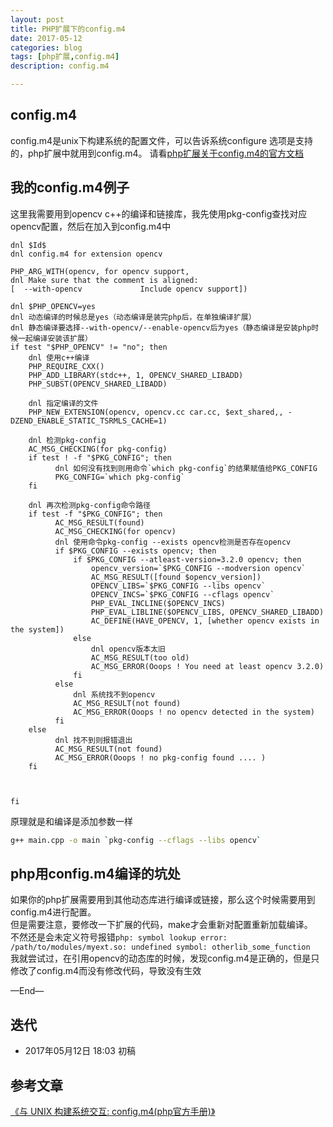 ```yaml
---
layout: post
title: PHP扩展下的config.m4
date: 2017-05-12
categories: blog
tags: [php扩展,config.m4]
description: config.m4

---
```



## config.m4
config.m4是unix下构建系统的配置文件，可以告诉系统configure 选项是支持的，php扩展中就用到config.m4。
请看[php扩展关于config.m4的官方文档](http://php.net/manual/zh/internals2.buildsys.configunix.php)

## 我的config.m4例子
这里我需要用到opencv c++的编译和链接库，我先使用pkg-config查找对应opencv配置，然后在加入到config.m4中



```
dnl $Id$
dnl config.m4 for extension opencv

PHP_ARG_WITH(opencv, for opencv support,
dnl Make sure that the comment is aligned:
[  --with-opencv             Include opencv support])

dnl $PHP_OPENCV=yes
dnl 动态编译的时候总是yes（动态编译是装完php后，在单独编译扩展）
dnl 静态编译要选择--with-opencv/--enable-opencv后为yes（静态编译是安装php时候一起编译安装该扩展）
if test "$PHP_OPENCV" != "no"; then
    dnl 使用c++编译
    PHP_REQUIRE_CXX()
    PHP_ADD_LIBRARY(stdc++, 1, OPENCV_SHARED_LIBADD)
    PHP_SUBST(OPENCV_SHARED_LIBADD)

    dnl 指定编译的文件
    PHP_NEW_EXTENSION(opencv, opencv.cc car.cc, $ext_shared,, -DZEND_ENABLE_STATIC_TSRMLS_CACHE=1)

    dnl 检测pkg-config
    AC_MSG_CHECKING(for pkg-config)
    if test ! -f "$PKG_CONFIG"; then
          dnl 如何没有找到则用命令`which pkg-config`的结果赋值给PKG_CONFIG
          PKG_CONFIG=`which pkg-config`
    fi

    dnl 再次检测pkg-config命令路径
    if test -f "$PKG_CONFIG"; then
          AC_MSG_RESULT(found)
          AC_MSG_CHECKING(for opencv)
          dnl 使用命令pkg-config --exists opencv检测是否存在opencv
          if $PKG_CONFIG --exists opencv; then
              if $PKG_CONFIG --atleast-version=3.2.0 opencv; then
                  opencv_version=`$PKG_CONFIG --modversion opencv`
                  AC_MSG_RESULT([found $opencv_version])
                  OPENCV_LIBS=`$PKG_CONFIG --libs opencv`
                  OPENCV_INCS=`$PKG_CONFIG --cflags opencv`
                  PHP_EVAL_INCLINE($OPENCV_INCS)
                  PHP_EVAL_LIBLINE($OPENCV_LIBS, OPENCV_SHARED_LIBADD)
                  AC_DEFINE(HAVE_OPENCV, 1, [whether opencv exists in the system])
              else
                  dnl opencv版本太旧
                  AC_MSG_RESULT(too old)
                  AC_MSG_ERROR(Ooops ! You need at least opencv 3.2.0)
              fi
          else
              dnl 系统找不到opencv
              AC_MSG_RESULT(not found)
              AC_MSG_ERROR(Ooops ! no opencv detected in the system)
          fi
    else
          dnl 找不到则报错退出
          AC_MSG_RESULT(not found)
          AC_MSG_ERROR(Ooops ! no pkg-config found .... )
    fi



fi

```

原理就是和编译是添加参数一样

```bash
g++ main.cpp -o main `pkg-config --cflags --libs opencv`
```


## php用config.m4编译的坑处
如果你的php扩展需要用到其他动态库进行编译或链接，那么这个时候需要用到config.m4进行配置。  
但是需要注意，要修改一下扩展的代码，make才会重新对配置重新加载编译。  
不然还是会未定义符号报错`php: symbol lookup error: /path/to/modules/myext.so: undefined symbol: otherlib_some_function`  
我就尝试过，在引用opencv的动态库的时候，发现config.m4是正确的，但是只修改了config.m4而没有修改代码，导致没有生效





—End—


## 迭代

* 2017年05月12日 18:03 初稿

## 参考文章
[《与 UNIX 构建系统交互: config.m4(php官方手册)》](http://php.net/manual/zh/internals2.buildsys.configunix.php)



